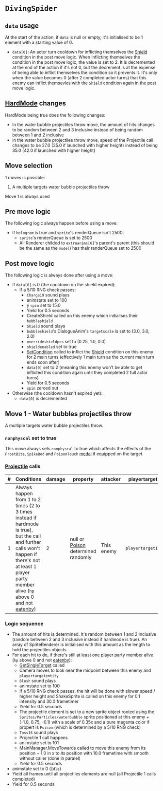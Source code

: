 # `DivingSpider`

## `data` usage
At the start of the action, if `data` is null or empty, it's initialised to be 1 element with a starting value of 0.

- `data[0]`: An actor turn cooldown for inflicting themselves the [Shield](../../Actors%20states/BattleCondition/Shield.md) condition in the post move logic. When inflicting themselves the condition in the post move logic, the value is set to 2. It is decremented at the end of the action if it's not 0, but the decrement is at the expense of being able to inflict themselves the condition so it prevents it. It's only when the value becomes 0 (after 2 completed actor turns) that this enemy can inflict themsevles with the `Shield` condition again in the post move logic.

## [HardMode](../../Damage%20pipeline/HardMode.md) changes
HardMode being true does the following changes:

- In the water bubble projectiles throw move, the amount of hits changes to be random between 2 and 3 inclusive instead of being random between 1 and 2 inclusive
- In the water bubble projectiles throw move, speed of the Projectile call changes to be 27.0 (35.0 if launched with higher height) instead of being 35.0 (42.0 if launched with higher height)

## Move selection
1 moves is possible:

1. A multiple targets water bubble projectiles throw

Move 1 is always used

## Pre move logic
The following logic always happen before using a move:

- If `hologram` is true and `sprite`'s renderQueue isn't 2500:
    - `sprite`'s renderQueue is set to 2500
    - All Renderer childed to `extraanims[0]`'s parent's parent (this should be the same as the `model`) has their renderQueue set to 2500

## Post move logic
The following logic is always done after using a move:

- If `data[0]` is 0 (the cooldown on the shield expired):
    - If a 5/10 RNG check passes:
        - `Charge19` sound plays
        - animstate set to 100
        - y `spin` set to 15.0
        - Yield for 0.5 seconds
        - CreateShield called on this enemy which initialises their `bubbleshield`
        - `Shield` sound plays
        - `bubbleshield`'s DialogueAnim's `targetscale` is set to (3.0, 3.0, 2.0)
        - `overrideshieldpos` set to (0.25, 1.0, 0.0)
        - `shieldenabled` set to true
        - [SetCondition](../../Actors%20states/Conditions%20methods/SetCondition.md) called to inflict the [Shield](../../Actors%20states/BattleCondition/Shield.md) condition on this enemy for 2 main turns (effectively 1 main turn as the current main turn ends soon after)
        - `data[0]` set to 2 (meaning this enemy won't be able to get inflicted this condition again until they completed 2 full actor turns)
        - Yield for 0.5 seconds
        - `spin` zeroed out
- Otherwise (the cooldown hasn't expired yet):
    - `data[0]` is decremented

## Move 1 - Water bubbles projectiles throw
A multiple targets water bubble projectiles throw.

### `nonphyscal` set to true
This move always sets `nonphyscal` to true which affects the effects of the `FrostBite`, `SpikeBod` and `PoisonTouch` [medal](../Enums%20and%20IDs/Medal.md) if equipped on the target.

### [Projectile](../../Damage%20pipeline/Projectile.md) calls

|#|Conditions|damage|property|attacker|playertarget|obj|speed|height|extraargs|destroyparticle|audioonhit|audiomoving|spin|nosound|
|-:|---------|------|--------|--------|-----------|---|-----|------|---------|--------------|----------|-----------|----|------|
|1|Always happen from 1 to 2 times (2 to 3 times instead if hardmode is true), but the call and further calls won't happen if there's not at least 1 player party member alive (`hp` above 0 and not [eatenby](../../Actors%20states/BattleCondition/Eaten.md#eatenby-influences))|2|null or [Poison](../../Damage%20pipeline/AttackProperty.md) determined randomly|This enemy|`playertargetID`|A new sprite object rooted using the `Sprites/Particles/waterbubble` sprite positioned at this enemy + (-1.0, 0.75, -0.1) with a scale of 0.35x and a pure magenta color if propert is `Poison`|One of the 2 chosen randomly with uniform odds check:<ul><li>35.0 (27.0 instead if hardmode is true)</li><li>42.0 (35.0 instead if hardmode is true)</li></ul>|0.0 if using the faster speed, 3.0 if using the slower speed|`keepcolor`|`WaterSplash` (`PoisonEffect` instead if property is `Poison`)|`BubbleBurst`|null|Vector3.zero|false|

### Logic sequence

- The amount of hits is determined. It's random between 1 and 2 inclusive (random between 2 and 3 inclusive instead if hardmode is true). An array of SpriteRenderer is initialised with this amount as the length to hold the projectiles objects
- For each hit to do, if there's still at least one player party member alive (`hp` above 0 and not [eatenby](../../Actors%20states/BattleCondition/Eaten.md#eatenby-influences)):
    - [GetSingleTarget](../../Actors%20states/Targetting/GetRandomAvaliablePlayer.md#getsingletarget) called
    - Camera moves to look near the midpoint between this enemy and `playertargetentity`
    - `Blosh` sound plays
    - animstate set to 100
    - If a 5/10 RNG check passes, the hit will be done with slower speed / higher height and ShakeSprite is called on this enemy for 0.1 intensity and 30.0 frametimer
    - Yield for 0.5 seconds
    - The projectile element is set to a new sprite object rooted using the `Sprites/Particles/waterbubble` sprite positioned at this enemy + (-1.0, 0.75, -0.1) with a scale of 0.35x and a pure magenta color if propert is `Poison` (which is determined by a 5/10 RNG check)
    - `Toss16` sound plays
    - Projectile 1 call happens
    - animstate set to 101
    - MainManager.MoveTowards called to move this enemy from its position + 1.0 in x to its position with 10.0 frametime with smooth without caller (done in paralel)
    - Yield for 0.5 seconds
- animstate set to 0 (`Idle`)
- Yield all frames until all projectiles elements are null (all Projectile 1 calls completed)
- Yield for 0.5 seconds
